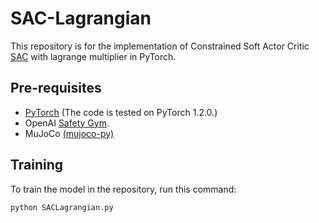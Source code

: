 # SAC-Lagrangian
This repository is for the implementation of Constrained Soft Actor Critic [SAC](https://arxiv.org/abs/1801.01290) with lagrange multiplier in PyTorch.

## Pre-requisites
- [PyTorch](https://pytorch.org/get-started/previous-versions/#v120) (The code is tested on PyTorch 1.2.0.) 
- OpenAI [Safety Gym](https://github.com/openai/gym](https://github.com/openai/safety-gym)).
- MuJoCo [(mujoco-py)](https://github.com/openai/mujoco-py)


## Training

To train the model in the repository, run this command:

```train
python SACLagrangian.py
```
